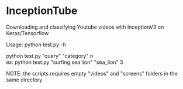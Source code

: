 # InceptionTube
Downloading and classifying Youtube videos with InceptionV3 on Keras/Tensorflow


Usage:
python test.py -h

python test.py "query" "category" n  
ex: python test.py "surfing sea lion" "sea_lion" 3

NOTE: the scripts requires empty "videos" and "screens" folders in the same directory
